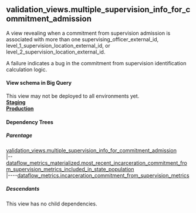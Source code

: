 ## validation_views.multiple_supervision_info_for_commitment_admission
A view revealing when a commitment from supervision admission is associated with
more than one supervising_officer_external_id,
level_1_supervision_location_external_id,
or level_2_supervision_location_external_id.

A failure indicates a bug in the commitment from supervision identification 
calculation logic.

#### View schema in Big Query
This view may not be deployed to all environments yet.<br/>
[**Staging**](https://console.cloud.google.com/bigquery?pli=1&p=recidiviz-staging&page=table&project=recidiviz-staging&d=validation_views&t=multiple_supervision_info_for_commitment_admission)
<br/>
[**Production**](https://console.cloud.google.com/bigquery?pli=1&p=recidiviz-123&page=table&project=recidiviz-123&d=validation_views&t=multiple_supervision_info_for_commitment_admission)
<br/>

#### Dependency Trees

##### Parentage
[validation_views.multiple_supervision_info_for_commitment_admission](../validation_views/multiple_supervision_info_for_commitment_admission.md) <br/>
|--[dataflow_metrics_materialized.most_recent_incarceration_commitment_from_supervision_metrics_included_in_state_population](../dataflow_metrics_materialized/most_recent_incarceration_commitment_from_supervision_metrics_included_in_state_population.md) <br/>
|----[dataflow_metrics.incarceration_commitment_from_supervision_metrics](../../metrics/incarceration/incarceration_commitment_from_supervision_metrics.md) <br/>


##### Descendants
This view has no child dependencies.
